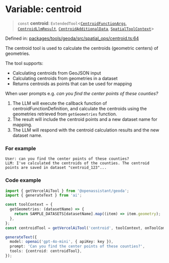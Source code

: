# Variable: centroid

> `const` **centroid**: `ExtendedTool`\<[`CentroidFunctionArgs`](../type-aliases/CentroidFunctionArgs.md), [`CentroidLlmResult`](../type-aliases/CentroidLlmResult.md), [`CentroidAdditionalData`](../type-aliases/CentroidAdditionalData.md), [`SpatialToolContext`](../type-aliases/SpatialToolContext.md)\>

Defined in: [packages/tools/geoda/src/spatial\_ops/centroid.ts:64](https://github.com/GeoDaCenter/openassistant/blob/bf312b357cb340f1f76fa8b62441fb39bcbce0ce/packages/tools/geoda/src/spatial_ops/centroid.ts#L64)

The centroid tool is used to calculate the centroids (geometric centers) of geometries.

The tool supports:
- Calculating centroids from GeoJSON input
- Calculating centroids from geometries in a dataset
- Returns centroids as points that can be used for mapping

When user prompts e.g. *can you find the center points of these counties?*

1. The LLM will execute the callback function of centroidFunctionDefinition, and calculate the centroids using the geometries retrieved from `getGeometries` function.
2. The result will include the centroid points and a new dataset name for mapping.
3. The LLM will respond with the centroid calculation results and the new dataset name.

### For example
```
User: can you find the center points of these counties?
LLM: I've calculated the centroids of the counties. The centroid points are saved in dataset "centroid_123"...
```

### Code example
```typescript
import { getVercelAiTool } from '@openassistant/geoda';
import { generateText } from 'ai';

const toolContext = {
  getGeometries: (datasetName) => {
    return SAMPLE_DATASETS[datasetName].map((item) => item.geometry);
  },
};
const centroidTool = getVercelAiTool('centroid', toolContext, onToolCompleted);

generateText({
  model: openai('gpt-4o-mini', { apiKey: key }),
  prompt: 'Can you find the center points of these counties?',
  tools: {centroid: centroidTool},
});
```
